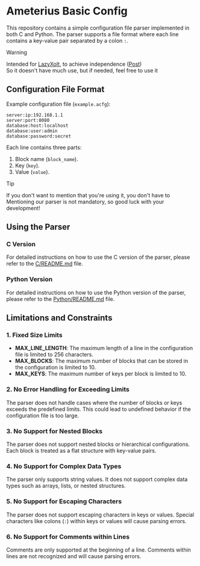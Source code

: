 # Ameterius Basic Config

This repository contains a simple configuration file parser implemented in both C and Python. The parser supports a file format where each line contains a key-value pair separated by a colon `:`.

>[!WARNING]
>Intended for [LazyXolt](https://github.com/XoltLang/LazyXolt), to achieve independence ([Post](https://t.me/xoltlanguagedevblog/12))\
>So it doesn't have much use, but if needed, feel free to use it

## Configuration File Format

Example configuration file (`example.acfg`):

```plaintext
server:ip:192.168.1.1
server:port:8080
database:host:localhost
database:user:admin
database:password:secret
```

Each line contains three parts:

1. Block name (`block_name`).
2. Key (`key`).
3. Value (`value`).

>[!TIP]
>If you don't want to mention that you're using it, you don't have to\
>Mentioning our parser is not mandatory, so good luck with your development!

## Using the Parser

### C Version

For detailed instructions on how to use the C version of the parser, please refer to the [C/README.md](C/README.md) file.

### Python Version

For detailed instructions on how to use the Python version of the parser, please refer to the [Python/README.md](Python/README.md) file.

## Limitations and Constraints

### 1. Fixed Size Limits

- **MAX_LINE_LENGTH**: The maximum length of a line in the configuration file is limited to 256 characters.
- **MAX_BLOCKS**: The maximum number of blocks that can be stored in the configuration is limited to 10.
- **MAX_KEYS**: The maximum number of keys per block is limited to 10.

### 2. No Error Handling for Exceeding Limits

The parser does not handle cases where the number of blocks or keys exceeds the predefined limits. This could lead to undefined behavior if the configuration file is too large.

### 3. No Support for Nested Blocks

The parser does not support nested blocks or hierarchical configurations. Each block is treated as a flat structure with key-value pairs.

### 4. No Support for Complex Data Types

The parser only supports string values. It does not support complex data types such as arrays, lists, or nested structures.

### 5. No Support for Escaping Characters

The parser does not support escaping characters in keys or values. Special characters like colons (`:`) within keys or values will cause parsing errors.

### 6. No Support for Comments within Lines

Comments are only supported at the beginning of a line. Comments within lines are not recognized and will cause parsing errors.

